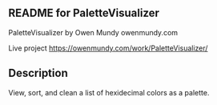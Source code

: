 
README for PaletteVisualizer
-------

PaletteVisualizer by Owen Mundy owenmundy.com

Live project
https://owenmundy.com/work/PaletteVisualizer/


Description
-------

View, sort, and clean a list of hexidecimal colors as a palette.

